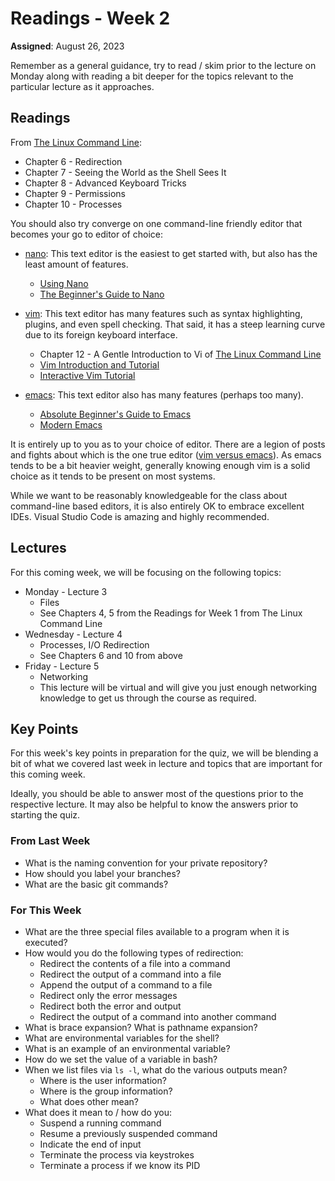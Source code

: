 # Readings - Week 2

**Assigned**: August 26, 2023

Remember as a general guidance, try to read / skim prior to the lecture on Monday along with reading a bit deeper for the topics relevant to the particular lecture as it approaches.

## Readings

From [The Linux Command Line](https://linuxcommand.org/tlcl.php):

* Chapter 6 - Redirection
* Chapter 7 - Seeing the World as the Shell Sees It
* Chapter 8 - Advanced Keyboard Tricks
* Chapter 9 - Permissions
* Chapter 10 - Processes

You should also try converge on one command-line friendly editor that becomes your go to editor of choice:

* [nano](https://www.nano-editor.org): This text editor is the easiest to get started with, but also has the least amount of features. 

   * [Using Nano](https://www.linode.com/docs/tools-reference/tools/using-nano)
   * [The Beginner's Guide to Nano](http://www.howtogeek.com/howto/42980/the-beginners-guide-to-nano-the-linux-command-line-text-editor/)

* [vim](http://www.vim.org): This text editor has many features such as syntax highlighting, plugins, and even spell checking. That said, it has a steep learning curve due to its foreign keyboard interface.

   * Chapter 12 - A Gentle Introduction to Vi of [The Linux Command Line](https://linuxcommand.org/tlcl.php)
   * [Vim Introduction and Tutorial](https://blog.interlinked.org/tutorials/vim_tutorial.html)
   * [Interactive Vim Tutorial](http://www.openvim.com/tutorial.html)

* [emacs](https://www.gnu.org/software/emacs/): This text editor also has many features (perhaps too many). 

   * [Absolute Beginner's Guide to Emacs](http://www.jesshamrick.com/2012/09/10/absolute-beginners-guide-to-emacs/)
   * [Modern Emacs](https://www.modernemacs.com/)

It is entirely up to you as to your choice of editor.  There are a legion of posts and fights about which is the one true editor ([vim versus emacs](https://en.wikipedia.org/wiki/Editor_war)).  As emacs tends to be a bit heavier weight, generally knowing enough vim is a solid choice as it tends to be present on most systems.

While we want to be reasonably knowledgeable for the class about command-line based editors, it is also entirely OK to embrace excellent IDEs.  Visual Studio Code is amazing and highly recommended.  


## Lectures

For this coming week, we will be focusing on the following topics:

* Monday - Lecture 3
   * Files
   * See Chapters 4, 5 from the Readings for Week 1 from The Linux Command Line
* Wednesday - Lecture 4
   * Processes, I/O Redirection
   * See Chapters 6 and 10 from above 
* Friday - Lecture 5
   * Networking
   * This lecture will be virtual and will give you just enough networking knowledge to get us through the course as required.   

## Key Points

For this week's key points in preparation for the quiz, we will be blending a bit of what we covered last week in lecture and topics that are important for this coming week.

Ideally, you should be able to answer most of the questions prior to the respective lecture.  It may also be helpful to know the answers prior to starting the quiz.  

### From Last Week

* What is the naming convention for your private repository?
* How should you label your branches?
* What are the basic git commands?

### For This Week

* What are the three special files available to a program when it is executed?
* How would you do the following types of redirection:
   * Redirect the contents of a file into a command
   * Redirect the output of a command into a file
   * Append the output of a command to a file
   * Redirect only the error messages
   * Redirect both the error and output
   * Redirect the output of a command into another command
* What is brace expansion? What is pathname expansion?
* What are environmental variables for the shell?
* What is an example of an environmental variable?
* How do we set the value of a variable in bash?
* When we list files via `ls -l`, what do the various outputs mean?
   * Where is the user information?
   * Where is the group information?
   * What does other mean?
* What does it mean to / how do you:
   * Suspend a running command
   * Resume a previously suspended command
   * Indicate the end of input
   * Terminate the process via keystrokes
   * Terminate a process if we know its PID            